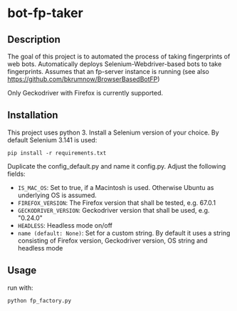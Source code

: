 # bot-fp-taker

## Description
The goal of this project is to automated the process of taking fingerprints of web bots. 
Automatically deploys Selenium-Webdriver-based bots to take fingerprints. 
Assumes that an fp-server instance is running (see also https://github.com/bkrumnow/BrowserBasedBotFP) 

Only Geckodriver with Firefox is currently supported. 


## Installation
This project uses python 3.
Install a Selenium version of your choice. By default Selenium 3.141 is used:
  
  `pip install -r requirements.txt`

Duplicate the config_default.py and name it config.py. Adjust the following fields:

* `IS_MAC_OS`: Set to true, if a Macintosh is used. Otherwise Ubuntu as underlying OS is assumed.
* `FIREFOX_VERSION`: The Firefox version that shall be tested, e.g. 67.0.1 
* `GECKODRIVER_VERSION`: Geckodriver version that shall be used, e.g. "0.24.0"
* `HEADLESS`: Headless mode on/off
* `name (default: None)`: Set for a custom string. By default it uses a string consisting of Firefox version, Geckodriver   version, OS string and headless mode  
  
## Usage
run with:

  `python fp_factory.py`
